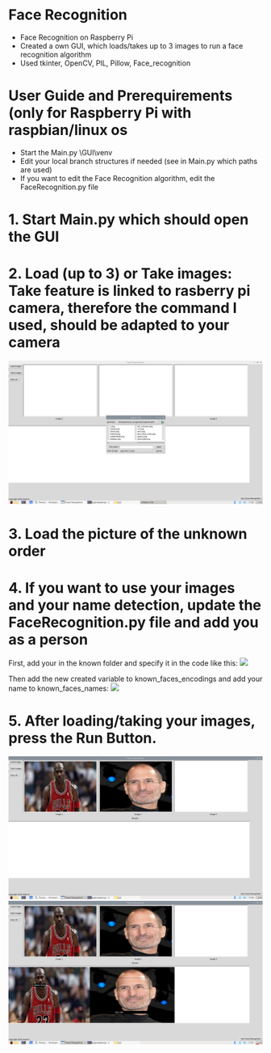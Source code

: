 # Face Recognition
- Face Recognition on Raspberry Pi
- Created a own GUI, which loads/takes up to 3 images to run a face recognition algorithm
- Used tkinter, OpenCV, PIL, Pillow, Face_recognition

# User Guide and Prerequirements (only for Raspberry Pi with raspbian/linux os
- Start the Main.py \GUI\venv
- Edit your local branch structures if needed (see in Main.py which paths are used)
- If you want to edit the Face Recognition algorithm, edit the FaceRecognition.py file

# 1. Start Main.py which should open the GUI
# 2. Load (up to 3) or Take images: Take feature is linked to rasberry pi camera, therefore the command I used, should be adapted to your camera
![](screenshots/screenshot1.png) 
# 3. Load the picture of the unknown order
# 4. If you want to use your images and your name detection, update the FaceRecognition.py file and add you as a person
First, add your in the known folder and specify it in the code like this:
![](screenshot/AddPerson1.PNG) 

Then add the new created variable to known_faces_encodings and add your name to known_faces_names:
![](screenshot/AddPerson2.PNG)

# 5. After loading/taking your images, press the Run Button.
![](screenshots/screenshot2.png)
![](screenshots/screenshot3.png)

